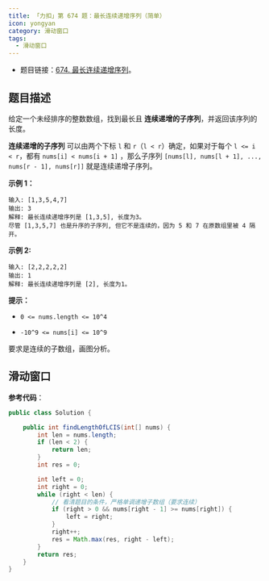 ```yaml
---
title: 「力扣」第 674 题：最长连续递增序列（简单）
icon: yongyan
category: 滑动窗口
tags:
  - 滑动窗口
---
```


- 题目链接：[674. 最长连续递增序列](https://leetcode-cn.com/problems/longest-continuous-increasing-subsequence/)。

## 题目描述

给定一个未经排序的整数数组，找到最长且 **连续递增的子序列**，并返回该序列的长度。

**连续递增的子序列** 可以由两个下标 `l` 和 `r`（`l < r`）确定，如果对于每个 `l <= i < r`，都有 `nums[i] < nums[i + 1]` ，那么子序列 `[nums[l], nums[l + 1], ..., nums[r - 1], nums[r]]` 就是连续递增子序列。

**示例 1：**

```
输入: [1,3,5,4,7]
输出: 3
解释: 最长连续递增序列是 [1,3,5], 长度为3。
尽管 [1,3,5,7] 也是升序的子序列, 但它不是连续的，因为 5 和 7 在原数组里被 4 隔开。
```

**示例 2:**

```
输入: [2,2,2,2,2]
输出: 1
解释: 最长连续递增序列是 [2], 长度为1。
```

**提示：**

- `0 <= nums.length <= 10^4`

- `-10^9 <= nums[i] <= 10^9`

要求是连续的子数组，画图分析。

## 滑动窗口

**参考代码**：

```Java []
public class Solution {

    public int findLengthOfLCIS(int[] nums) {
        int len = nums.length;
        if (len < 2) {
            return len;
        }
        int res = 0;

        int left = 0;
        int right = 0;
        while (right < len) {
            // 看清题目的条件，严格单调递增子数组（要求连续）
            if (right > 0 && nums[right - 1] >= nums[right]) {
                left = right;
            }
            right++;
            res = Math.max(res, right - left);
        }
        return res;
    }
}
```
